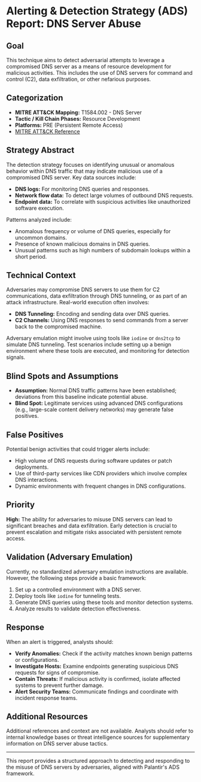 # Alerting & Detection Strategy (ADS) Report: DNS Server Abuse

## Goal
This technique aims to detect adversarial attempts to leverage a compromised DNS server as a means of resource development for malicious activities. This includes the use of DNS servers for command and control (C2), data exfiltration, or other nefarious purposes.

## Categorization
- **MITRE ATT&CK Mapping:** T1584.002 - DNS Server
- **Tactic / Kill Chain Phases:** Resource Development
- **Platforms:** PRE (Persistent Remote Access)
- [MITRE ATT&CK Reference](https://attack.mitre.org/techniques/T1584/002)

## Strategy Abstract
The detection strategy focuses on identifying unusual or anomalous behavior within DNS traffic that may indicate malicious use of a compromised DNS server. Key data sources include:
- **DNS logs:** For monitoring DNS queries and responses.
- **Network flow data:** To detect large volumes of outbound DNS requests.
- **Endpoint data:** To correlate with suspicious activities like unauthorized software execution.

Patterns analyzed include:
- Anomalous frequency or volume of DNS queries, especially for uncommon domains.
- Presence of known malicious domains in DNS queries.
- Unusual patterns such as high numbers of subdomain lookups within a short period.

## Technical Context
Adversaries may compromise DNS servers to use them for C2 communications, data exfiltration through DNS tunneling, or as part of an attack infrastructure. Real-world execution often involves:
- **DNS Tunneling:** Encoding and sending data over DNS queries.
- **C2 Channels:** Using DNS responses to send commands from a server back to the compromised machine.

Adversary emulation might involve using tools like `iodine` or `dns2tcp` to simulate DNS tunneling. Test scenarios include setting up a benign environment where these tools are executed, and monitoring for detection signals.

## Blind Spots and Assumptions
- **Assumption:** Normal DNS traffic patterns have been established; deviations from this baseline indicate potential abuse.
- **Blind Spot:** Legitimate services using advanced DNS configurations (e.g., large-scale content delivery networks) may generate false positives.

## False Positives
Potential benign activities that could trigger alerts include:
- High volume of DNS requests during software updates or patch deployments.
- Use of third-party services like CDN providers which involve complex DNS interactions.
- Dynamic environments with frequent changes in DNS configurations.

## Priority
**High:** The ability for adversaries to misuse DNS servers can lead to significant breaches and data exfiltration. Early detection is crucial to prevent escalation and mitigate risks associated with persistent remote access.

## Validation (Adversary Emulation)
Currently, no standardized adversary emulation instructions are available. However, the following steps provide a basic framework:
1. Set up a controlled environment with a DNS server.
2. Deploy tools like `iodine` for tunneling tests.
3. Generate DNS queries using these tools and monitor detection systems.
4. Analyze results to validate detection effectiveness.

## Response
When an alert is triggered, analysts should:
- **Verify Anomalies:** Check if the activity matches known benign patterns or configurations.
- **Investigate Hosts:** Examine endpoints generating suspicious DNS requests for signs of compromise.
- **Contain Threats:** If malicious activity is confirmed, isolate affected systems to prevent further damage.
- **Alert Security Teams:** Communicate findings and coordinate with incident response teams.

## Additional Resources
Additional references and context are not available. Analysts should refer to internal knowledge bases or threat intelligence sources for supplementary information on DNS server abuse tactics.

---

This report provides a structured approach to detecting and responding to the misuse of DNS servers by adversaries, aligned with Palantir's ADS framework.